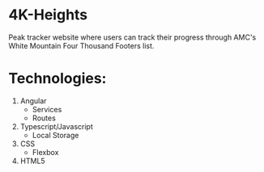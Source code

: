 # 4K-Heights
Peak tracker website where users can track their progress through AMC's White Mountain Four Thousand Footers list.

# Technologies:
1. Angular
   * Services
   * Routes
2. Typescript/Javascript
   * Local Storage
3. CSS
   * Flexbox
4. HTML5
